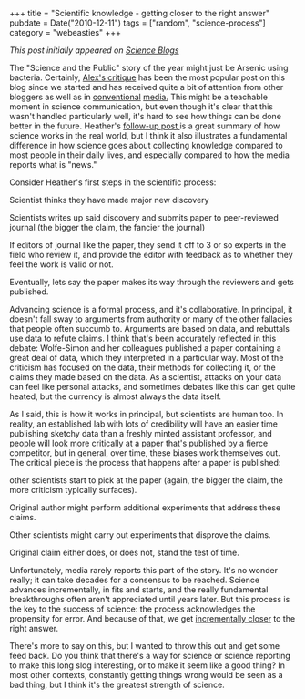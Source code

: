 +++
title = "Scientific knowledge - getting closer to the right answer"
pubdate = Date("2010-12-11")
tags = ["random", "science-process"]
category = "webeasties"
+++

_This post initially appeared on [Science Blogs](http://scienceblogs.com/webeasties)_

The "Science and the Public" story of the year might just be Arsenic using bacteria. Certainly, [Alex's critique](http://scienceblogs.com/webeasties/2010/12/guest_post_arsenate-based_dna.php) has been the most popular post on this blog since we started and has received quite a bit of attention from other bloggers as well as in [conventional](http://www.slate.com/id/2276919/) [media.](http://www.newsweek.com/2010/12/08/claims-of-a-new-life-form-get-whacked.html) 
This might be a teachable moment in science communication, but even though it's clear that this wasn't handled particularly well, it's hard to see how things can be done better in the future. Heather's [follow-up post ](http://scienceblogs.com/webeasties/2010/12/if_you_read_alex_bradleys.php)is a great summary of how science works in the real world, but I think it also illustrates a fundamental difference in how science goes about collecting knowledge compared to most people in their daily lives, and especially compared to how the media reports what is "news."

Consider Heather's first steps in the scientific process:

Scientist thinks they have made major new discovery

Scientists writes up said discovery and submits paper to peer-reviewed journal (the bigger the claim, the fancier the journal)

If editors of journal like the paper, they send it off to 3 or so experts in the field who review it, and provide the editor with feedback as to whether they feel the work is valid or not.

Eventually, lets say the paper makes its way through the reviewers and gets published.

Advancing science is a formal process, and it's collaborative. In principal, it doesn't fall sway to arguments from authority or many of the other fallacies that people often succumb to. Arguments are based on data, and rebuttals use data to refute claims. I think that's been accurately reflected in this debate: Wolfe-Simon and her colleagues published a paper containing a great deal of data, which they interpreted in a particular way. Most of the criticism has focused on the data, their methods for collecting it, or the claims they made based on the data. As a scientist, attacks on your data can feel like personal attacks, and sometimes debates like this can get quite heated, but the currency is almost always the data itself.

As I said, this is how it works in principal, but scientists are human too. In reality, an established lab with lots of credibility will have an easier time publishing sketchy data than a freshly minted assistant professor, and people will look more critically at a paper that's published by a fierce competitor, but in general, over time, these biases work themselves out. The critical piece is the process that happens after a paper is published:

other scientists start to pick at the paper (again, the bigger the claim, the more criticism typically surfaces).

Original author might perform additional experiments that address these claims.

Other scientists might carry out experiments that disprove the claims.

Original claim either does, or does not, stand the test of time.

Unfortunately, media rarely reports this part of the story. It's no wonder really; it can take decades for a consensus to be reached. Science advances incrementally, in fits and starts, and the really fundamental breakthroughs often aren't appreciated until years later. But this process is the key to the success of science: the process acknowledges the propensity for error. And because of that, we get [incrementally closer](http://chem.tufts.edu/answersinscience/relativityofwrong.htm) to the right answer.

There's more to say on this, but I wanted to throw this out and get some feed back. Do you think that there's a way for science or science reporting to make this long slog interesting, or to make it seem like a good thing? In most other contexts, constantly getting things wrong would be seen as a bad thing, but I think it's the greatest strength of science.

      
  
